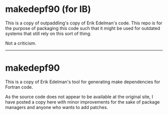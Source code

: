 # makedepf90 (for IB)

This is a copy of outpaddling's copy of Erik Edelman's code.  This repo is for the purpose of
packaging this code such that it might be used for outdated systems that still rely on this sort
of thing.

Not a criticism. 

---

# makedepf90
This is a copy of Erik Edelman's tool for generating make dependencies for
Fortran code.

As the source code does not appear to be available at the original site, I
have posted a copy here with minor improvements for the sake of package
managers and anyone who wants to add patches.
